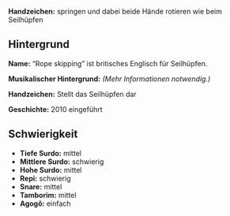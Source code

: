 **Handzeichen:** springen und dabei beide Hände rotieren wie beim Seilhüpfen

## Hintergrund

**Name:** “Rope skipping” ist britisches Englisch für Seilhüpfen.

**Musikalischer Hintergrund:** *(Mehr Informationen notwendig.)*

**Handzeichen:** Stellt das Seilhüpfen dar

**Geschichte:** 2010 eingeführt

## Schwierigkeit

* **Tiefe Surdo:** mittel
* **Mittlere Surdo:** schwierig
* **Hohe Surdo:** mittel
* **Repi:** schwierig
* **Snare:** mittel
* **Tamborim:** mittel
* **Agogô:** einfach
